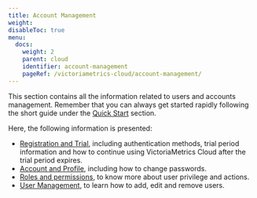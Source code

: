 ```yaml
---
title: Account Management
weight: 
disableToc: true
menu:
  docs:
    weight: 2
    parent: cloud
    identifier: account-management
    pageRef: /victoriametrics-cloud/account-management/
---
```

This section contains all the information related to users and accounts management. Remember that you
can always get started rapidly following the short guide under the [Quick Start](https://docs.victoriametrics.com/victoriametrics-cloud/get-started/quickstart/) section.

Here, the following information is presented:

* [Registration and Trial](https://docs.victoriametrics.com/victoriametrics-cloud/account-management/registration-and-trial/), including authentication methods, trial period information and how to continue using VictoriaMetrics Cloud after the trial period expires.
* [Account and Profile](https://docs.victoriametrics.com/victoriametrics-cloud/account-management/account-and-profile/), including how to change passwords.
* [Roles and permissions](https://docs.victoriametrics.com/victoriametrics-cloud/account-management/roles-and-permissions/), to know more about user privilege and actions.
* [User Management](https://docs.victoriametrics.com/victoriametrics-cloud/account-management/user-management/), to learn how to add, edit and remove users.